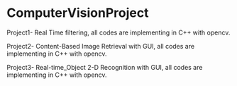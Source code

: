 # ComputerVisionProject
Project1- Real Time filtering, all codes are implementing in C++ with opencv.

Project2- Content-Based Image Retrieval with GUI, all codes are implementing in C++ with opencv.

Project3- Real-time_Object 2-D Recognition with GUI, all codes are implementing in C++ with opencv.

